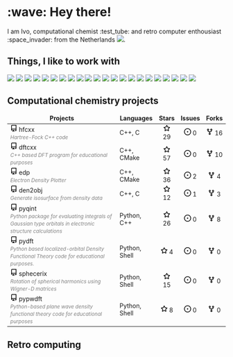 <h1>:wave: Hey there!</h1>
<p>I am Ivo, computational chemist :test_tube: and retro computer enthousiast :space_invader: from the Netherlands <img src="https://hatscripts.github.io/circle-flags/flags/nl.svg" width="16">.

<h2>Things, I like to work with</h2>
<p>
<img src="https://img.shields.io/badge/-C-blue?logo=c&logoColor=white" />
<img src="https://img.shields.io/badge/-C++-blue?logo=cplusplus" />
<img src="https://img.shields.io/badge/cMake-064F8C?&logo=cmake&logoColor=white" />
<img src="https://img.shields.io/badge/python-3670A0?logo=python&logoColor=ffdd54" />
<img src="https://img.shields.io/badge/PHP-777BB4?logo=php&logoColor=white" />
<img src="https://img.shields.io/badge/MySQL-4479A1?logo=mysql&logoColor=fff" />
<img src="https://img.shields.io/badge/cakephp-red?logo=cakephp&logoColor=whitehttps://img.shields.io/badge/asm-6502-orange" />
<img src="https://img.shields.io/badge/asm-z80-orange" />
<img src="https://img.shields.io/badge/asm-8086-orange" />
<img src="https://img.shields.io/badge/Arduino-00878F?logo=arduino&logoColor=fff" />
<img src="https://img.shields.io/badge/-LaTeX-008080?logo=latex&logoColor=white" />
<img src="https://img.shields.io/badge/Sphinx-F7C942?logo=sphinx&logoColor=white" />
<img src="https://img.shields.io/badge/Blender-%23F5792A.svg?logo=blender&logoColor=white" />
<img src="https://img.shields.io/badge/Docker-2496ED?logo=docker&logoColor=fff" />
<img src="https://img.shields.io/badge/Django-%23092E20.svg?logo=django&logoColor=white" />
<img src="https://img.shields.io/badge/Debian-A81D33?logo=debian&logoColor=fff" />
<img src="https://img.shields.io/badge/Ubuntu-E95420?logo=ubuntu&logoColor=white" />
<img src="https://img.shields.io/badge/Ubuntu-E95420?logo=ubuntu&logoColor=white" />
<img src="https://img.shields.io/badge/Sublime%20Text-%23575757.svg?logo=sublime-text&logoColor=important" />
<img src="https://img.shields.io/badge/Vim-%2311AB00.svg?logo=vim&logoColor=white" />
<img src="https://img.shields.io/badge/Notepad++-90E59A.svg?&logo=notepad%2b%2b&logoColor=black" />
<img src="https://img.shields.io/badge/-RaspberryPi-C51A4A?logo=Raspberry-Pi" />
</p>

<h2>Computational chemistry projects</h2>
<table>
  <thead align="center">
    <tr border: none;>
      <td><b>Projects</b></td>
      <td><b>Languages</b></td>
      <td><b>Stars</b></td>
      <td><b>Issues</b></td>
      <td><b>Forks</b></td>
    </tr>
  </thead>
  <tbody>
    <tr>
      <td width="50%"><img src="https://github.com/primer/octicons/blob/main/icons/repo-16.svg" width="16" /> hfcxx</a><br>
          <small style="color: gray;"><i>Hartree-Fock C++ code</i></small>
      </td>
      <td>C++, C</td>
      <td align="center"><img src="https://github.com/primer/octicons/blob/main/icons/star-16.svg" width="16" /> 29
      </td>
      <td align="center"><img src="https://github.com/primer/octicons/blob/main/icons/issue-opened-16.svg" width="16" /> 0
      </td>
      <td align="center"><img src="https://github.com/primer/octicons/blob/main/icons/repo-forked-16.svg" width="16" /> 16
      </td>
    </tr>
    <tr>
      <td width="50%"><img src="https://github.com/primer/octicons/blob/main/icons/repo-16.svg" width="16" /> dftcxx</a><br>
          <small style="color: gray;"><i>C++ based DFT program for educational purposes</i></small>
      </td>
      <td>C++, CMake</td>
      <td align="center"><img src="https://github.com/primer/octicons/blob/main/icons/star-16.svg" width="16" /> 57
      </td>
      <td align="center"><img src="https://github.com/primer/octicons/blob/main/icons/issue-opened-16.svg" width="16" /> 0
      </td>
      <td align="center"><img src="https://github.com/primer/octicons/blob/main/icons/repo-forked-16.svg" width="16" /> 10
      </td>
    </tr>
    <tr>
      <td width="50%"><img src="https://github.com/primer/octicons/blob/main/icons/repo-16.svg" width="16" /> edp</a><br>
          <small style="color: gray;"><i>Electron Density Plotter</i></small>
      </td>
      <td>C++, CMake</td>
      <td align="center"><img src="https://github.com/primer/octicons/blob/main/icons/star-16.svg" width="16" /> 36
      </td>
      <td align="center"><img src="https://github.com/primer/octicons/blob/main/icons/issue-opened-16.svg" width="16" /> 2
      </td>
      <td align="center"><img src="https://github.com/primer/octicons/blob/main/icons/repo-forked-16.svg" width="16" /> 4
      </td>
    </tr>
    <tr>
      <td width="50%"><img src="https://github.com/primer/octicons/blob/main/icons/repo-16.svg" width="16" /> den2obj</a><br>
          <small style="color: gray;"><i>Generate isosurface from density data</i></small>
      </td>
      <td>C++, C</td>
      <td align="center"><img src="https://github.com/primer/octicons/blob/main/icons/star-16.svg" width="16" /> 12
      </td>
      <td align="center"><img src="https://github.com/primer/octicons/blob/main/icons/issue-opened-16.svg" width="16" /> 1
      </td>
      <td align="center"><img src="https://github.com/primer/octicons/blob/main/icons/repo-forked-16.svg" width="16" /> 3
      </td>
    </tr>
    <tr>
      <td width="50%"><img src="https://github.com/primer/octicons/blob/main/icons/repo-16.svg" width="16" /> pyqint</a><br>
          <small style="color: gray;"><i>Python package for evaluating integrals of Gaussian type orbitals in electronic structure calculations</i></small>
      </td>
      <td>Python, C++</td>
      <td align="center"><img src="https://github.com/primer/octicons/blob/main/icons/star-16.svg" width="16" /> 26
      </td>
      <td align="center"><img src="https://github.com/primer/octicons/blob/main/icons/issue-opened-16.svg" width="16" /> 0
      </td>
      <td align="center"><img src="https://github.com/primer/octicons/blob/main/icons/repo-forked-16.svg" width="16" /> 8
      </td>
    </tr>
    <tr>
      <td width="50%"><img src="https://github.com/primer/octicons/blob/main/icons/repo-16.svg" width="16" /> pydft</a><br>
          <small style="color: gray;"><i>Python based localized-orbital Density Functional Theory code for educational purposes. </i></small>
      </td>
      <td>Python, Shell</td>
      <td align="center"><img src="https://github.com/primer/octicons/blob/main/icons/star-16.svg" width="16" /> 4
      </td>
      <td align="center"><img src="https://github.com/primer/octicons/blob/main/icons/issue-opened-16.svg" width="16" /> 0
      </td>
      <td align="center"><img src="https://github.com/primer/octicons/blob/main/icons/repo-forked-16.svg" width="16" /> 0
      </td>
    </tr>
    <tr>
      <td width="50%"><img src="https://github.com/primer/octicons/blob/main/icons/repo-16.svg" width="16" /> sphecerix</a><br>
          <small style="color: gray;"><i>Rotation of spherical harmonics using Wigner-D matrices</i></small>
      </td>
      <td>Python, Shell</td>
      <td align="center"><img src="https://github.com/primer/octicons/blob/main/icons/star-16.svg" width="16" /> 15
      </td>
      <td align="center"><img src="https://github.com/primer/octicons/blob/main/icons/issue-opened-16.svg" width="16" /> 0
      </td>
      <td align="center"><img src="https://github.com/primer/octicons/blob/main/icons/repo-forked-16.svg" width="16" /> 0
      </td>
    </tr>
    <tr>
      <td width="50%"><img src="https://github.com/primer/octicons/blob/main/icons/repo-16.svg" width="16" /> pypwdft</a><br>
          <small style="color: gray;"><i>Python-based plane wave density functional theory code for educational purposes</i></small>
      </td>
      <td>Python, Shell</td>
      <td align="center"><img src="https://github.com/primer/octicons/blob/main/icons/star-16.svg" width="16" /> 8
      </td>
      <td align="center"><img src="https://github.com/primer/octicons/blob/main/icons/issue-opened-16.svg" width="16" /> 0
      </td>
      <td align="center"><img src="https://github.com/primer/octicons/blob/main/icons/repo-forked-16.svg" width="16" /> 0
      </td>
    </tr>
  </tbody>
</table>

<h2>Retro computing</h2>